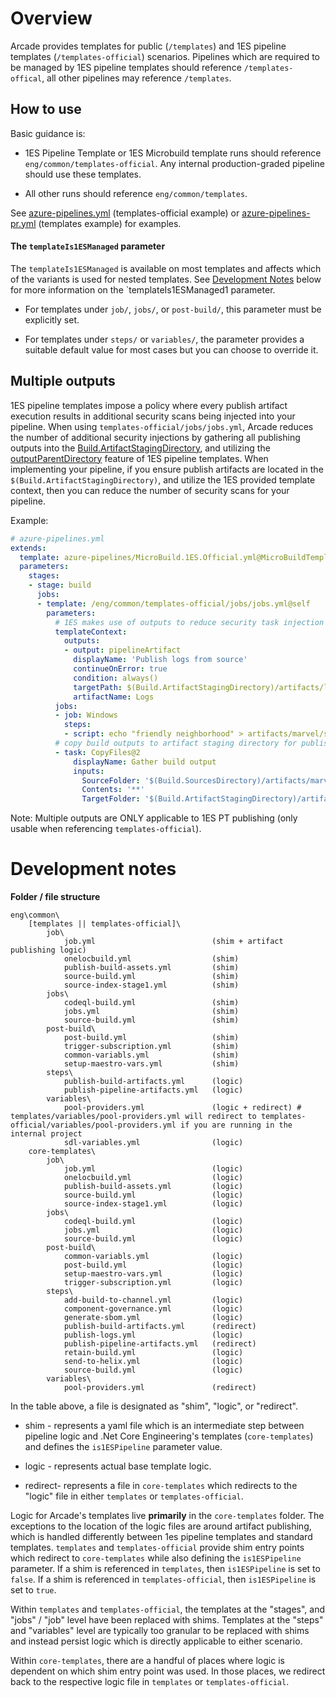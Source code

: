 # Overview

Arcade provides templates for public (`/templates`) and 1ES pipeline templates (`/templates-official`) scenarios.  Pipelines which are required to be managed by 1ES pipeline templates should reference `/templates-offical`, all other pipelines may reference `/templates`.

## How to use

Basic guidance is:

- 1ES Pipeline Template or 1ES Microbuild template runs should reference `eng/common/templates-official`. Any internal production-graded pipeline should use these templates.

- All other runs should reference `eng/common/templates`.

See [azure-pipelines.yml](../../azure-pipelines.yml) (templates-official example) or [azure-pipelines-pr.yml](../../azure-pipelines-pr.yml) (templates example) for examples.

#### The `templateIs1ESManaged` parameter

The `templateIs1ESManaged` is available on most templates and affects which of the variants is used for nested templates. See [Development Notes](#development-notes) below for more information on the `templateIs1ESManaged1 parameter.

- For templates under `job/`, `jobs/`, or `post-build/`, this parameter must be explicitly set.

- For templates under `steps/` or `variables/`, the parameter provides a suitable default value for most cases but you can choose to override it.

## Multiple outputs

1ES pipeline templates impose a policy where every publish artifact execution results in additional security scans being injected into your pipeline.  When using `templates-official/jobs/jobs.yml`, Arcade reduces the number of additional security injections by gathering all publishing outputs into the [Build.ArtifactStagingDirectory](https://learn.microsoft.com/en-us/azure/devops/pipelines/build/variables?view=azure-devops&tabs=yaml#build-variables-devops-services), and utilizing the [outputParentDirectory](https://eng.ms/docs/cloud-ai-platform/devdiv/one-engineering-system-1es/1es-docs/1es-pipeline-templates/features/outputs#multiple-outputs) feature of 1ES pipeline templates.  When implementing your pipeline, if you ensure publish artifacts are located in the `$(Build.ArtifactStagingDirectory)`, and utilize the 1ES provided template context, then you can reduce the number of security scans for your pipeline.

Example:
``` yaml
# azure-pipelines.yml
extends:
  template: azure-pipelines/MicroBuild.1ES.Official.yml@MicroBuildTemplate
  parameters:
    stages:
    - stage: build
      jobs:
      - template: /eng/common/templates-official/jobs/jobs.yml@self
        parameters:
          # 1ES makes use of outputs to reduce security task injection overhead
          templateContext:
            outputs:
            - output: pipelineArtifact
              displayName: 'Publish logs from source'
              continueOnError: true
              condition: always()
              targetPath: $(Build.ArtifactStagingDirectory)/artifacts/log
              artifactName: Logs
          jobs:
          - job: Windows
            steps:
            - script: echo "friendly neighborhood" > artifacts/marvel/spiderman.txt
          # copy build outputs to artifact staging directory for publishing
          - task: CopyFiles@2
              displayName: Gather build output
              inputs:
                SourceFolder: '$(Build.SourcesDirectory)/artifacts/marvel'
                Contents: '**'
                TargetFolder: '$(Build.ArtifactStagingDirectory)/artifacts/marvel'
```

Note: Multiple outputs are ONLY applicable to 1ES PT publishing (only usable when referencing `templates-official`).

# Development notes

**Folder / file structure**

``` text
eng\common\
    [templates || templates-official]\
        job\
            job.yml                          (shim + artifact publishing logic)
            onelocbuild.yml                  (shim)
            publish-build-assets.yml         (shim)
            source-build.yml                 (shim)
            source-index-stage1.yml          (shim)
        jobs\
            codeql-build.yml                 (shim)
            jobs.yml                         (shim)
            source-build.yml                 (shim)
        post-build\
            post-build.yml                   (shim)
            trigger-subscription.yml         (shim)
            common-variabls.yml              (shim)
            setup-maestro-vars.yml           (shim)
        steps\
            publish-build-artifacts.yml      (logic)
            publish-pipeline-artifacts.yml   (logic)
        variables\
            pool-providers.yml               (logic + redirect) # templates/variables/pool-providers.yml will redirect to templates-official/variables/pool-providers.yml if you are running in the internal project
            sdl-variables.yml                (logic)
    core-templates\
        job\
            job.yml                          (logic)
            onelocbuild.yml                  (logic)
            publish-build-assets.yml         (logic)
            source-build.yml                 (logic)
            source-index-stage1.yml          (logic)
        jobs\
            codeql-build.yml                 (logic)
            jobs.yml                         (logic)
            source-build.yml                 (logic)
        post-build\
            common-variabls.yml              (logic)
            post-build.yml                   (logic)
            setup-maestro-vars.yml           (logic)
            trigger-subscription.yml         (logic)
        steps\
            add-build-to-channel.yml         (logic)
            component-governance.yml         (logic)
            generate-sbom.yml                (logic)
            publish-build-artifacts.yml      (redirect)
            publish-logs.yml                 (logic)
            publish-pipeline-artifacts.yml   (redirect)
            retain-build.yml                 (logic)
            send-to-helix.yml                (logic)
            source-build.yml                 (logic)
        variables\
            pool-providers.yml               (redirect)
```

In the table above, a file is designated as "shim", "logic", or "redirect".

- shim - represents a yaml file which is an intermediate step between pipeline logic and .Net Core Engineering's templates (`core-templates`) and defines the `is1ESPipeline` parameter value.

- logic - represents actual base template logic.

- redirect- represents a file in `core-templates` which redirects to the "logic" file in either `templates` or `templates-official`.

Logic for Arcade's templates live **primarily** in the `core-templates` folder.  The exceptions to the location of the logic files are around artifact publishing, which is handled differently between 1es pipeline templates and standard templates.  `templates` and `templates-official` provide shim entry points which redirect to `core-templates` while also defining the `is1ESPipeline` parameter.  If a shim is referenced in `templates`, then `is1ESPipeline` is set to `false`.  If a shim is referenced in `templates-official`, then `is1ESPipeline` is set to `true`. 

Within `templates` and `templates-official`, the templates at the "stages", and "jobs" / "job" level have been replaced with shims.  Templates at the "steps" and "variables" level are typically too granular to be replaced with shims and instead persist logic which is directly applicable to either scenario.

Within `core-templates`, there are a handful of places where logic is dependent on which shim entry point was used.  In those places, we redirect back to the respective logic file in `templates` or `templates-official`.  
